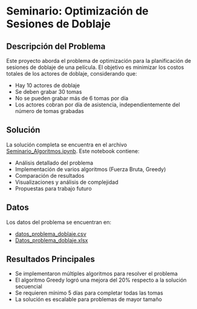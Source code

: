 # Seminario: Optimización de Sesiones de Doblaje

## Descripción del Problema
Este proyecto aborda el problema de optimización para la planificación de sesiones de doblaje de una película. El objetivo es minimizar los costos totales de los actores de doblaje, considerando que:
- Hay 10 actores de doblaje
- Se deben grabar 30 tomas
- No se pueden grabar más de 6 tomas por día
- Los actores cobran por día de asistencia, independientemente del número de tomas grabadas

## Solución
La solución completa se encuentra en el archivo [Seminario_Algoritmos.ipynb](./Seminario_Algoritmos.ipynb). Este notebook contiene:
- Análisis detallado del problema
- Implementación de varios algoritmos (Fuerza Bruta, Greedy)
- Comparación de resultados
- Visualizaciones y análisis de complejidad
- Propuestas para trabajo futuro

## Datos
Los datos del problema se encuentran en:
- [datos_problema_doblaje.csv](./datos_problema_doblaje.csv)
- [Datos_problema_doblaje.xlsx](./Datos_problema_doblaje.xlsx)

## Resultados Principales
- Se implementaron múltiples algoritmos para resolver el problema
- El algoritmo Greedy logró una mejora del 20% respecto a la solución secuencial
- Se requieren mínimo 5 días para completar todas las tomas
- La solución es escalable para problemas de mayor tamaño 
